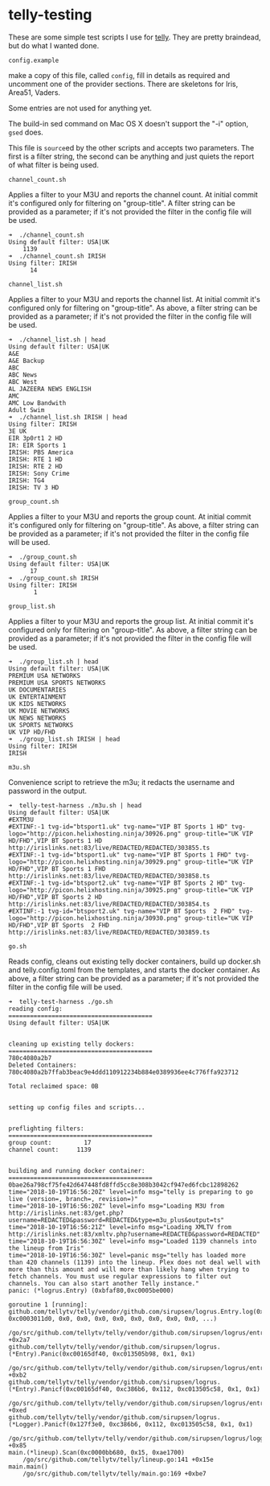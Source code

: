 # telly-testing
These are some simple test scripts I use for [telly](https://github.com/tellytv/telly). They are pretty braindead, but do what I wanted done.

`config.example`

make a copy of this file, called `config`, fill in details as required and uncomment one of the provider sections.  There are skeletons for Iris, Area51, Vaders.

Some entries are not used for anything yet.

The build-in sed command on Mac OS X doesn't support the "-i" option, `gsed` does.

This file is `source`ed by the other scripts and accepts two parameters. The first is a filter string, the second can be anything and just quiets the report of what filter is being used.

`channel_count.sh`

Applies a filter to your M3U and reports the channel count.  At initial commit it's configured only for filtering on "group-title".
A filter string can be provided as a parameter; if it's not provided the filter in the config file will be used.

```
➜  ./channel_count.sh
Using default filter: USA|UK
    1139
➜  ./channel_count.sh IRISH
Using filter: IRISH
      14
```

`channel_list.sh`

Applies a filter to your M3U and reports the channel list.  At initial commit it's configured only for filtering on "group-title".
As above, a filter string can be provided as a parameter; if it's not provided the filter in the config file will be used.

```
➜  ./channel_list.sh | head
Using default filter: USA|UK
A&E
A&E Backup
ABC
ABC News
ABC West
AL JAZEERA NEWS ENGLISH
AMC
AMC Low Bandwith
Adult Swim
➜  ./channel_list.sh IRISH | head
Using filter: IRISH
3E UK
EIR 3p0rt1 2 HD
IR: EIR Sports 1
IRISH: PBS America
IRISH: RTE 1 HD
IRISH: RTE 2 HD
IRISH: Sony Crime
IRISH: TG4
IRISH: TV 3 HD
```

`group_count.sh`

Applies a filter to your M3U and reports the group count.  At initial commit it's configured only for filtering on "group-title".
As above, a filter string can be provided as a parameter; if it's not provided the filter in the config file will be used.

```
➜  ./group_count.sh
Using default filter: USA|UK
      17
➜  ./group_count.sh IRISH
Using filter: IRISH
       1
```
`group_list.sh`

Applies a filter to your M3U and reports the group list.  At initial commit it's configured only for filtering on "group-title".
As above, a filter string can be provided as a parameter; if it's not provided the filter in the config file will be used.

```
➜  ./group_list.sh | head
Using default filter: USA|UK
PREMIUM USA NETWORKS
PREMIUM USA SPORTS NETWORKS
UK DOCUMENTARIES
UK ENTERTAINMENT
UK KIDS NETWORKS
UK MOVIE NETWORKS
UK NEWS NETWORKS
UK SPORTS NETWORKS
UK VIP HD/FHD
➜  ./group_list.sh IRISH | head
Using filter: IRISH
IRISH
```

`m3u.sh`

Convenience script to retrieve the m3u; it redacts the username and password in the output.

```
➜  telly-test-harness ./m3u.sh | head
Using default filter: USA|UK
#EXTM3U
#EXTINF:-1 tvg-id="btsport1.uk" tvg-name="VIP BT Sports 1 HD" tvg-logo="http://picon.helixhosting.ninja/30926.png" group-title="UK VIP HD/FHD",VIP BT Sports 1 HD
http://irislinks.net:83/live/REDACTED/REDACTED/303855.ts
#EXTINF:-1 tvg-id="btsport1.uk" tvg-name="VIP BT Sports 1 FHD" tvg-logo="http://picon.helixhosting.ninja/30929.png" group-title="UK VIP HD/FHD",VIP BT Sports 1 FHD
http://irislinks.net:83/live/REDACTED/REDACTED/303858.ts
#EXTINF:-1 tvg-id="btsport2.uk" tvg-name="VIP BT Sports 2 HD" tvg-logo="http://picon.helixhosting.ninja/30925.png" group-title="UK VIP HD/FHD",VIP BT Sports 2 HD
http://irislinks.net:83/live/REDACTED/REDACTED/303854.ts
#EXTINF:-1 tvg-id="btsport2.uk" tvg-name="VIP BT Sports  2 FHD" tvg-logo="http://picon.helixhosting.ninja/30930.png" group-title="UK VIP HD/FHD",VIP BT Sports  2 FHD
http://irislinks.net:83/live/REDACTED/REDACTED/303859.ts
```

`go.sh`

Reads config, cleans out existing telly docker containers, build up docker.sh and telly.config.toml from the templates, and starts the docker container.
As above, a filter string can be provided as a parameter; if it's not provided the filter in the config file will be used.

```
➜  telly-test-harness ./go.sh
reading config:
========================================
Using default filter: USA|UK


cleaning up existing telly dockers:
========================================
780c4080a2b7
Deleted Containers:
780c4080a2b7ffab3beac9e4ddd110912234b884e0389936ee4c776ffa923712

Total reclaimed space: 0B


setting up config files and scripts...


preflighting filters:
========================================
group count:         17
channel count:     1139


building and running docker container:
========================================
0bae26a798cf75fe42d647448fd8ffd5cc8e308b3042cf947ed6fcbc12898262
time="2018-10-19T16:56:20Z" level=info msg="telly is preparing to go live (version=, branch=, revision=)"
time="2018-10-19T16:56:20Z" level=info msg="Loading M3U from http://irislinks.net:83/get.php?username=REDACTED&password=REDACTED&type=m3u_plus&output=ts"
time="2018-10-19T16:56:21Z" level=info msg="Loading XMLTV from http://irislinks.net:83/xmltv.php?username=REDACTED&password=REDACTED"
time="2018-10-19T16:56:30Z" level=info msg="Loaded 1139 channels into the lineup from Iris"
time="2018-10-19T16:56:30Z" level=panic msg="telly has loaded more than 420 channels (1139) into the lineup. Plex does not deal well with more than this amount and will more than likely hang when trying to fetch channels. You must use regular expressions to filter out channels. You can also start another Telly instance."
panic: (*logrus.Entry) (0xbfaf80,0xc0005be000)

goroutine 1 [running]:
github.com/tellytv/telly/vendor/github.com/sirupsen/logrus.Entry.log(0x127f3e0, 0xc0003011d0, 0x0, 0x0, 0x0, 0x0, 0x0, 0x0, 0x0, 0x0, ...)
	/go/src/github.com/tellytv/telly/vendor/github.com/sirupsen/logrus/entry.go:126 +0x2a7
github.com/tellytv/telly/vendor/github.com/sirupsen/logrus.(*Entry).Panic(0xc00165df40, 0xc013505b98, 0x1, 0x1)
	/go/src/github.com/tellytv/telly/vendor/github.com/sirupsen/logrus/entry.go:194 +0xb2
github.com/tellytv/telly/vendor/github.com/sirupsen/logrus.(*Entry).Panicf(0xc00165df40, 0xc386b6, 0x112, 0xc013505c58, 0x1, 0x1)
	/go/src/github.com/tellytv/telly/vendor/github.com/sirupsen/logrus/entry.go:242 +0xed
github.com/tellytv/telly/vendor/github.com/sirupsen/logrus.(*Logger).Panicf(0x127f3e0, 0xc386b6, 0x112, 0xc013505c58, 0x1, 0x1)
	/go/src/github.com/tellytv/telly/vendor/github.com/sirupsen/logrus/logger.go:181 +0x85
main.(*lineup).Scan(0xc0000bb680, 0x15, 0xae1700)
	/go/src/github.com/tellytv/telly/lineup.go:141 +0x15e
main.main()
	/go/src/github.com/tellytv/telly/main.go:169 +0xbe7
```
